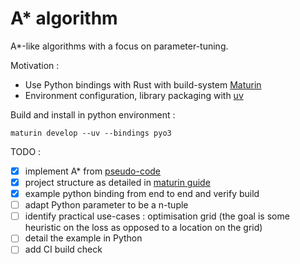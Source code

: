 # A* algorithm

A*-like algorithms with a focus on parameter-tuning.

Motivation :
- Use Python bindings with Rust with build-system [Maturin](https://github.com/PyO3/maturin)
- Environment configuration, library packaging with [uv](https://docs.astral.sh/uv/) 


Build and install in python environment :
```shell
maturin develop --uv --bindings pyo3
```

TODO :
- [x] implement A* from [pseudo-code](https://en.wikipedia.org/wiki/A*_search_algorithm)
- [x] project structure as detailed in [maturin guide](https://www.maturin.rs/project_layout.html)
- [x] example python binding from end to end and verify build
- [ ] adapt Python parameter to be a n-tuple
- [ ] identify practical use-cases : optimisation grid (the goal is some heuristic on the loss as opposed to a location on the grid)
- [ ] detail the example in Python
- [ ] add CI build check
